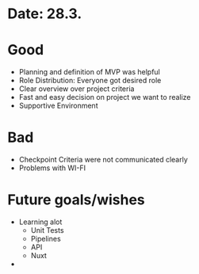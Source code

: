 # Date: 28.3.

# Good
- Planning and definition of MVP was helpful
- Role Distribution: Everyone got desired role
- Clear overview over project criteria
- Fast and easy decision on project we want to realize
- Supportive Environment

# Bad
- Checkpoint Criteria were not communicated clearly
- Problems with WI-FI

# Future goals/wishes
- Learning alot
  - Unit Tests
  - Pipelines
  - API
  - Nuxt
- 